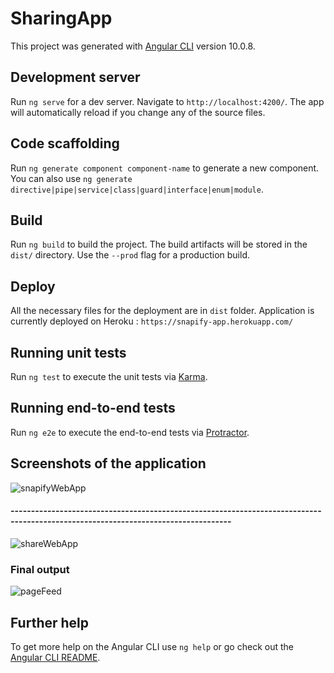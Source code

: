 # SharingApp

This project was generated with [Angular CLI](https://github.com/angular/angular-cli) version 10.0.8.

## Development server

Run `ng serve` for a dev server. Navigate to `http://localhost:4200/`. The app will automatically reload if you change any of the source files.

## Code scaffolding

Run `ng generate component component-name` to generate a new component. You can also use `ng generate directive|pipe|service|class|guard|interface|enum|module`.

## Build

Run `ng build` to build the project. The build artifacts will be stored in the `dist/` directory. Use the `--prod` flag for a production build.

## Deploy

All the necessary files for the deployment are in `dist` folder. Application is currently deployed on Heroku : `https://snapify-app.herokuapp.com/`

## Running unit tests

Run `ng test` to execute the unit tests via [Karma](https://karma-runner.github.io).

## Running end-to-end tests

Run `ng e2e` to execute the end-to-end tests via [Protractor](http://www.protractortest.org/).

## Screenshots of the application

![snapifyWebApp](https://user-images.githubusercontent.com/51434067/101052044-2b2dc900-35ac-11eb-8ce8-0b55d241ef32.PNG)

#### ----------------------------------------------------------------------------------------------------------------------------------

![shareWebApp](https://user-images.githubusercontent.com/51434067/101052103-3d0f6c00-35ac-11eb-851d-a6c0adba474e.PNG)

### Final output
![pageFeed](https://user-images.githubusercontent.com/51434067/101052156-4d274b80-35ac-11eb-9f60-ec15bed08d1a.PNG)


## Further help

To get more help on the Angular CLI use `ng help` or go check out the [Angular CLI README](https://github.com/angular/angular-cli/blob/master/README.md).
